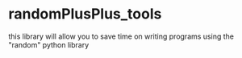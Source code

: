 # randomPlusPlus_tools
this library will allow you to save time on writing programs using the "random" python library
